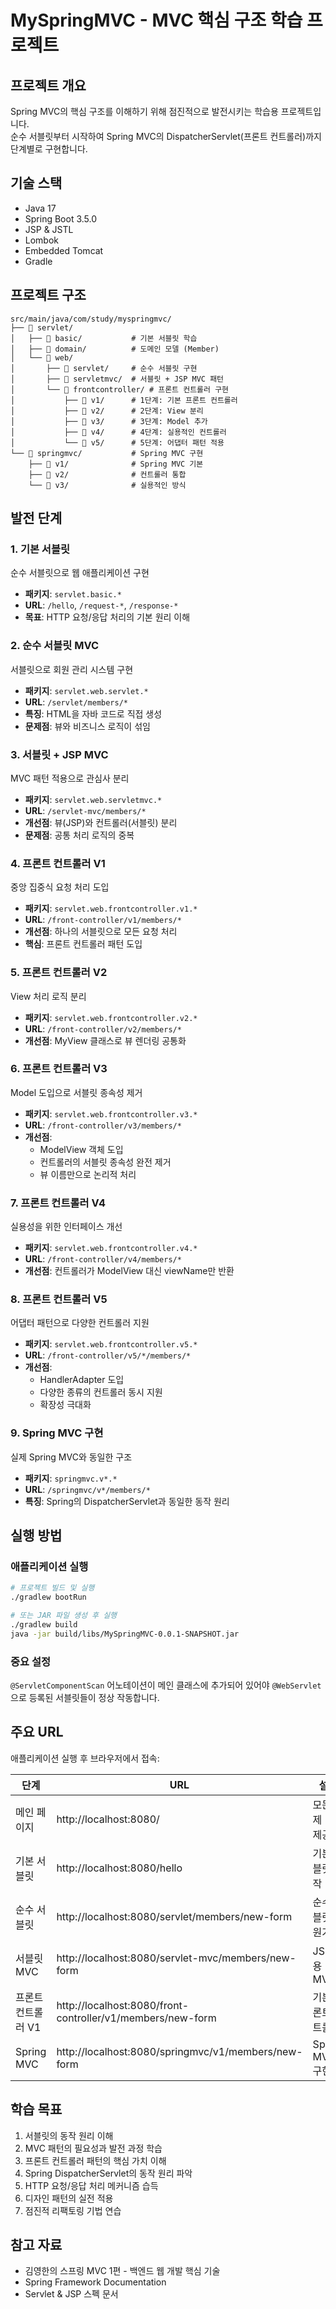 # MySpringMVC - MVC 핵심 구조 학습 프로젝트

## 프로젝트 개요
Spring MVC의 핵심 구조를 이해하기 위해 점진적으로 발전시키는 학습용 프로젝트입니다.  
순수 서블릿부터 시작하여 Spring MVC의 DispatcherServlet(프론트 컨트롤러)까지 단계별로 구현합니다.

## 기술 스택
- Java 17
- Spring Boot 3.5.0  
- JSP & JSTL
- Lombok
- Embedded Tomcat
- Gradle

## 프로젝트 구조

```
src/main/java/com/study/myspringmvc/
├── 📂 servlet/
│   ├── 📂 basic/           # 기본 서블릿 학습
│   ├── 📂 domain/          # 도메인 모델 (Member)
│   └── 📂 web/
│       ├── 📂 servlet/     # 순수 서블릿 구현
│       ├── 📂 servletmvc/  # 서블릿 + JSP MVC 패턴
│       └── 📂 frontcontroller/ # 프론트 컨트롤러 구현
│           ├── 📂 v1/      # 1단계: 기본 프론트 컨트롤러
│           ├── 📂 v2/      # 2단계: View 분리
│           ├── 📂 v3/      # 3단계: Model 추가
│           ├── 📂 v4/      # 4단계: 실용적인 컨트롤러
│           └── 📂 v5/      # 5단계: 어댑터 패턴 적용
└── 📂 springmvc/           # Spring MVC 구현
    ├── 📂 v1/              # Spring MVC 기본
    ├── 📂 v2/              # 컨트롤러 통합
    └── 📂 v3/              # 실용적인 방식
```

## 발전 단계

### 1. 기본 서블릿
순수 서블릿으로 웹 애플리케이션 구현
- **패키지**: `servlet.basic.*`
- **URL**: `/hello`, `/request-*`, `/response-*`
- **목표**: HTTP 요청/응답 처리의 기본 원리 이해

### 2. 순수 서블릿 MVC
서블릿으로 회원 관리 시스템 구현
- **패키지**: `servlet.web.servlet.*`
- **URL**: `/servlet/members/*`
- **특징**: HTML을 자바 코드로 직접 생성
- **문제점**: 뷰와 비즈니스 로직이 섞임

### 3. 서블릿 + JSP MVC
MVC 패턴 적용으로 관심사 분리
- **패키지**: `servlet.web.servletmvc.*`
- **URL**: `/servlet-mvc/members/*`
- **개선점**: 뷰(JSP)와 컨트롤러(서블릿) 분리
- **문제점**: 공통 처리 로직의 중복

### 4. 프론트 컨트롤러 V1
중앙 집중식 요청 처리 도입
- **패키지**: `servlet.web.frontcontroller.v1.*`
- **URL**: `/front-controller/v1/members/*`
- **개선점**: 하나의 서블릿으로 모든 요청 처리
- **핵심**: 프론트 컨트롤러 패턴 도입

### 5. 프론트 컨트롤러 V2
View 처리 로직 분리
- **패키지**: `servlet.web.frontcontroller.v2.*`
- **URL**: `/front-controller/v2/members/*`
- **개선점**: MyView 클래스로 뷰 렌더링 공통화

### 6. 프론트 컨트롤러 V3
Model 도입으로 서블릿 종속성 제거
- **패키지**: `servlet.web.frontcontroller.v3.*`
- **URL**: `/front-controller/v3/members/*`
- **개선점**: 
  - ModelView 객체 도입
  - 컨트롤러의 서블릿 종속성 완전 제거
  - 뷰 이름만으로 논리적 처리

### 7. 프론트 컨트롤러 V4
실용성을 위한 인터페이스 개선
- **패키지**: `servlet.web.frontcontroller.v4.*`
- **URL**: `/front-controller/v4/members/*`
- **개선점**: 컨트롤러가 ModelView 대신 viewName만 반환

### 8. 프론트 컨트롤러 V5
어댑터 패턴으로 다양한 컨트롤러 지원
- **패키지**: `servlet.web.frontcontroller.v5.*`
- **URL**: `/front-controller/v5/*/members/*`
- **개선점**: 
  - HandlerAdapter 도입
  - 다양한 종류의 컨트롤러 동시 지원
  - 확장성 극대화

### 9. Spring MVC 구현
실제 Spring MVC와 동일한 구조
- **패키지**: `springmvc.v*.*`
- **URL**: `/springmvc/v*/members/*`
- **특징**: Spring의 DispatcherServlet과 동일한 동작 원리

## 실행 방법

### 애플리케이션 실행
```bash
# 프로젝트 빌드 및 실행
./gradlew bootRun

# 또는 JAR 파일 생성 후 실행
./gradlew build
java -jar build/libs/MySpringMVC-0.0.1-SNAPSHOT.jar
```

### 중요 설정
`@ServletComponentScan` 어노테이션이 메인 클래스에 추가되어 있어야 `@WebServlet`으로 등록된 서블릿들이 정상 작동합니다.

## 주요 URL

애플리케이션 실행 후 브라우저에서 접속:

| 단계 | URL | 설명 |
|------|-----|------|
| 메인 페이지 | http://localhost:8080/ | 모든 예제 링크 제공 |
| 기본 서블릿 | http://localhost:8080/hello | 기본 서블릿 동작 |
| 순수 서블릿 | http://localhost:8080/servlet/members/new-form | 순수 서블릿 회원가입 |
| 서블릿 MVC | http://localhost:8080/servlet-mvc/members/new-form | JSP 활용 MVC |
| 프론트 컨트롤러 V1 | http://localhost:8080/front-controller/v1/members/new-form | 기본 프론트 컨트롤러 |
| Spring MVC | http://localhost:8080/springmvc/v1/members/new-form | Spring MVC 구현 |

## 학습 목표

1. 서블릿의 동작 원리 이해
2. MVC 패턴의 필요성과 발전 과정 학습
3. 프론트 컨트롤러 패턴의 핵심 가치 이해
4. Spring DispatcherServlet의 동작 원리 파악
5. HTTP 요청/응답 처리 메커니즘 습득
6. 디자인 패턴의 실전 적용
7. 점진적 리팩토링 기법 연습

## 참고 자료

- 김영한의 스프링 MVC 1편 - 백엔드 웹 개발 핵심 기술
- Spring Framework Documentation
- Servlet & JSP 스펙 문서
